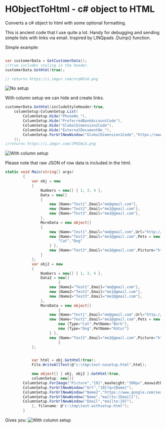 
# HObjectToHtml - c# object to HTML 

Converts a c# object to html with some optional formatting.

This is ancient code that I use quite a lot.  Handy for debugging and sending simple lists with links via email.
Inspired by LINQpads .Dump() function.

Simple example:

```c#

var customerData = GetCustomerData();
//true includes styling in the header.
customerData.GetHtml(true);

// returns https://i.imgur.com/srpKGsX.png
```
![No setup](https://i.imgur.com/srpKGsX.png)

With column setup we can hide and create links.

```c#
customerData.GetHtml(includeStyleHeader:true,	
	columnSetup:ColumnSetup.List(
		ColumnSetup.Hide("PhoneNo_"),
        ColumnSetup.Hide("PreferredBankAccountCode"),
        ColumnSetup.Hide("GlobalDimension2Code"),
		ColumnSetup.Hide("ExternalDocumentNo_"),
		ColumnSetup.ForUrlNewWindow("GlobalDimension1Code","https://www.google.com/search?q={0} {Name}")		
	));
//returns https://i.imgur.com/JPHZmLG.png

```
![With column setup](https://i.imgur.com/srpKGsX.png)

Please note that raw JSON of row data is included in the html.

```c#
static void Main(string[] args)
        {
			var obj = new
			{
				Numbers = new[] { 1, 3, 4 },
				Data = new[]
				{
					new {Name="Test1",Email="me@gmail.com"},
					new {Name="Test2",Email="me1@gmail.com"},
					new {Name="Test3",Email="me2@gmail.com"},
				},
				MoreData = new object[]
				{
					new {Name="Test1",Email="me@gmail.com",Url="http://google.com"},
					new {Name="Test2",Email="me1@gmail.com",Pets = new object[]{
						"Cat","Dog"
					} },
					new {Name="Test3",Email="me2@gmail.com",Picture="https://upload.wikimedia.org/wikipedia/commons/thumb/b/b6/Image_created_with_a_mobile_phone.png/1200px-Image_created_with_a_mobile_phone.png"},
				}
			};
			var obj2 = new
			{
				Numbers = new[] { 1, 3, 4 },
				Data2 = new[]
						{
					new {Name2="Test1",Email="me@gmail.com"},
					new {Name2="Test2",Email="me1@gmail.com"},
					new {Name2="Test3",Email="me2@gmail.com"},
				},
				MoreData = new object[]
						{
					new {Name="Test1",Email="me@gmail.com",Url="http://google.com"},
					new {Name="Test2",Email="me1@gmail.com",Pets = new object[]{
						new {Type="Cat",PetName="Börk"},
						new {Type="Dog",PetName="Kátur"}
					} },
					new {Name="Test3",Email="me2@gmail.com",Picture="https://upload.wikimedia.org/wikipedia/commons/thumb/b/b6/Image_created_with_a_mobile_phone.png/1200px-Image_created_with_a_mobile_phone.png"},
						}
			};


			var html = obj.GetHtml(true);
			File.WriteAllText(@"c:\tmp\test-nosetup.html",html);

			new object[] { obj, obj2 }.GetHtml(true,
			columnSetup: new[]{
		ColumnSetup.ForImage("Picture","{0}",maxheight:"300px",maxwidth:"300px"),
		ColumnSetup.ForUrlNewWindow("Url","{0}?q={Name}"),
		ColumnSetup.ForUrlNewWindow("Name2","https://www.google.com/search?q={0} {Email}"),
		ColumnSetup.ForUrlNewWindow("Name","mailto:{Email}"),
		ColumnSetup.ForUrlNewWindow("Email","mailto:{0}"),
			}, filename: @"c:\tmp\test-withsetup.html");
		}
```		
Gives you:
![With column setup](https://i.imgur.com/WxHMohw.png)